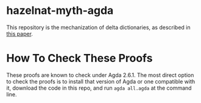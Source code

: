 # hazelnat-myth-agda
This repository is the mechanization of delta dictionaries, as described in
[this paper](https://github.com/nickcollins/dependent-dicts).

# How To Check These Proofs

These proofs are known to check under Agda 2.6.1. The most direct
option to check the proofs is to install that version of Agda or one
compatible with it, download the code in this repo, and run
`agda all.agda` at the command line.
